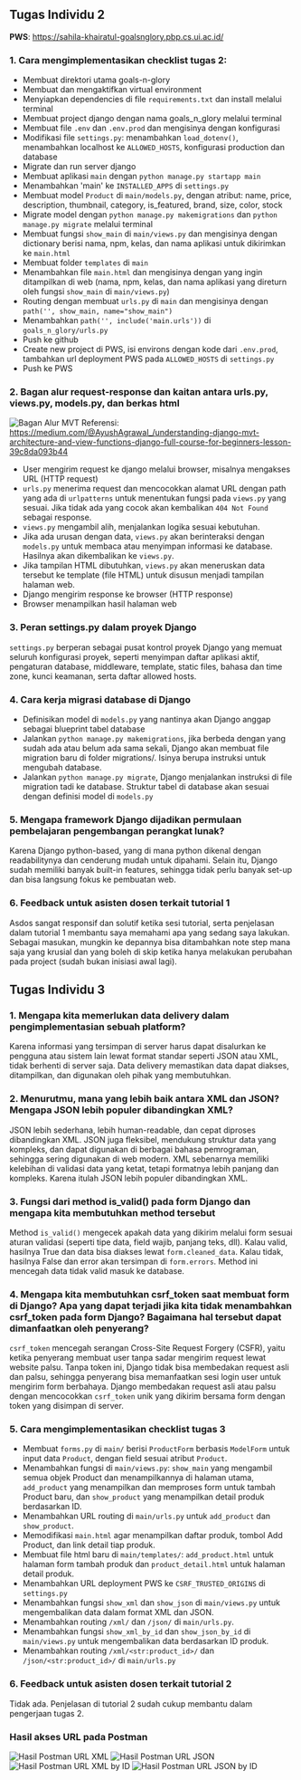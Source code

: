 ## Tugas Individu 2

**PWS**: https://sahila-khairatul-goalsnglory.pbp.cs.ui.ac.id/

### 1. Cara mengimplementasikan checklist tugas 2:
- Membuat direktori utama goals-n-glory
- Membuat dan mengaktifkan virtual environment
- Menyiapkan dependencies di file `requirements.txt` dan install melalui terminal
- Membuat project django dengan nama goals_n_glory melalui terminal
- Membuat file `.env` dan `.env.prod` dan mengisinya dengan konfigurasi
- Modifikasi file `settings.py`: menambahkan `load_dotenv()`, menambahkan localhost ke `ALLOWED_HOSTS`, konfigurasi production dan database
- Migrate dan run server django
- Membuat aplikasi `main` dengan `python manage.py startapp main`
- Menambahkan 'main' ke `INSTALLED_APPS` di `settings.py`
- Membuat model `Product` di `main/models.py`, dengan atribut: name, price, description, thumbnail, category, is_featured, brand, size, color, stock
- Migrate model dengan `python manage.py makemigrations` dan `python manage.py migrate` melalui terminal
- Membuat fungsi `show_main` di `main/views.py` dan mengisinya dengan dictionary berisi nama, npm, kelas, dan nama aplikasi untuk dikirimkan ke `main.html`
- Membuat folder `templates` di `main`
- Menambahkan file `main.html` dan mengisinya dengan yang ingin ditampilkan di web (nama, npm, kelas, dan nama aplikasi yang direturn oleh fungsi `show_main` di `main/views.py`)
- Routing dengan membuat `urls.py` di `main` dan mengisinya dengan `path('', show_main, name="show_main")`
- Menambahkan `path('', include('main.urls'))` di `goals_n_glory/urls.py`
- Push ke github
- Create new project di PWS, isi environs dengan kode dari `.env.prod`, tambahkan url deployment PWS pada `ALLOWED_HOSTS` di `settings.py`
- Push ke PWS

### 2. Bagan alur request-response dan kaitan antara urls.py, views.py, models.py, dan berkas html
![Bagan Alur MVT](readme_images/bagan_MVT.png)
Referensi: https://medium.com/@AyushAgrawal_/understanding-django-mvt-architecture-and-view-functions-django-full-course-for-beginners-lesson-39c8da093b44

- User mengirim request ke django melalui browser, misalnya mengakses URL (HTTP request)
- `urls.py` menerima request dan mencocokkan alamat URL dengan path yang ada di `urlpatterns` untuk menentukan fungsi pada `views.py` yang sesuai. Jika tidak ada yang cocok akan kembalikan `404 Not Found` sebagai response.
- `views.py` mengambil alih, menjalankan logika sesuai kebutuhan.
- Jika ada urusan dengan data, `views.py` akan berinteraksi dengan `models.py` untuk membaca atau menyimpan informasi ke database. Hasilnya akan dikembalikan ke `views.py`.
- Jika tampilan HTML dibutuhkan, `views.py` akan meneruskan data tersebut ke template (file HTML) untuk disusun menjadi tampilan halaman web.
- Django mengirim response ke browser (HTTP response)
- Browser menampilkan hasil halaman web

### 3. Peran settings.py dalam proyek Django
`settings.py` berperan sebagai pusat kontrol proyek Django yang memuat seluruh konfigurasi proyek, seperti menyimpan daftar aplikasi aktif, pengaturan database, middleware, template, static files, bahasa dan time zone, kunci keamanan, serta daftar allowed hosts.

### 4. Cara kerja migrasi database di Django
- Definisikan model di `models.py` yang nantinya akan Django anggap sebagai blueprint tabel database
- Jalankan `python manage.py makemigrations`, jika berbeda dengan yang sudah ada atau belum ada sama sekali, Django akan membuat file migration baru di folder migrations/. Isinya berupa instruksi untuk mengubah database.
- Jalankan `python manage.py migrate`, Django menjalankan instruksi di file migration tadi ke database. Struktur tabel di database akan sesuai dengan definisi model di `models.py`

### 5. Mengapa framework Django dijadikan permulaan pembelajaran pengembangan perangkat lunak?
Karena Django python-based, yang di mana python dikenal dengan readabilitynya dan cenderung mudah untuk dipahami. Selain itu, Django sudah memiliki banyak built-in features, sehingga tidak perlu banyak set-up dan bisa langsung fokus ke pembuatan web.

### 6. Feedback untuk asisten dosen terkait tutorial 1
Asdos sangat responsif dan solutif ketika sesi tutorial, serta penjelasan dalam tutorial 1 membantu saya memahami apa yang sedang saya lakukan. Sebagai masukan, mungkin ke depannya bisa ditambahkan note step mana saja yang krusial dan yang boleh di skip ketika hanya melakukan perubahan pada project (sudah bukan inisiasi awal lagi).


## Tugas Individu 3

### 1. Mengapa kita memerlukan data delivery dalam pengimplementasian sebuah platform?
Karena informasi yang tersimpan di server harus dapat disalurkan ke pengguna atau sistem lain lewat format standar seperti JSON atau XML, tidak berhenti di server saja. Data delivery memastikan data dapat diakses, ditampilkan, dan digunakan oleh pihak yang membutuhkan.

### 2. Menurutmu, mana yang lebih baik antara XML dan JSON? Mengapa JSON lebih populer dibandingkan XML?
JSON lebih sederhana, lebih human-readable, dan cepat diproses dibandingkan XML. JSON juga fleksibel, mendukung struktur data yang kompleks, dan dapat digunakan di berbagai bahasa pemrograman, sehingga sering digunakan di web modern. XML sebenarnya memiliki kelebihan di validasi data yang ketat, tetapi formatnya lebih panjang dan kompleks. Karena itulah JSON lebih populer dibandingkan XML.

### 3. Fungsi dari method is_valid() pada form Django dan mengapa kita membutuhkan method tersebut
Method `is_valid()` mengecek apakah data yang dikirim melalui form sesuai aturan validasi (seperti tipe data, field wajib, panjang teks, dll). Kalau valid, hasilnya True dan data bisa diakses lewat `form.cleaned_data`. Kalau tidak, hasilnya False dan error akan tersimpan di `form.errors`. Method ini mencegah data tidak valid masuk ke database.

### 4. Mengapa kita membutuhkan csrf_token saat membuat form di Django? Apa yang dapat terjadi jika kita tidak menambahkan csrf_token pada form Django? Bagaimana hal tersebut dapat dimanfaatkan oleh penyerang?
`csrf_token` mencegah serangan Cross-Site Request Forgery (CSFR), yaitu ketika penyerang membuat user tanpa sadar mengirim request lewat website palsu. Tanpa token ini, Django tidak bisa membedakan request asli dan palsu, sehingga penyerang bisa memanfaatkan sesi login user untuk mengirim form berbahaya. Django membedakan request asli atau palsu dengan mencocokkan `csrf_token` unik yang dikirim bersama form dengan token yang disimpan di server.

### 5. Cara mengimplementasikan checklist tugas 3
- Membuat `forms.py` di `main/` berisi `ProductForm` berbasis `ModelForm` untuk input data `Product`, dengan field sesuai atribut `Product`.
- Menambahkan fungsi di `main/views.py`: `show_main` yang mengambil semua objek Product dan menampilkannya di halaman utama, `add_product` yang menampilkan dan memproses form untuk tambah Product baru, dan `show_product` yang menampilkan detail produk berdasarkan ID.
- Menambahkan URL routing di `main/urls.py` untuk `add_product` dan `show_product`.
- Memodifikasi `main.html` agar menampilkan daftar produk, tombol Add Product, dan link detail tiap produk.
- Membuat file html baru di `main/templates/`: `add_product.html` untuk halaman form tambah produk dan `product_detail.html` untuk halaman detail produk.
- Menambahkan URL deployment PWS ke `CSRF_TRUSTED_ORIGINS` di `settings.py`
- Menambahkan fungsi `show_xml` dan `show_json` di `main/views.py` untuk mengembalikan data dalam format XML dan JSON.
- Menambahkan routing `/xml/` dan `/json/` di `main/urls.py`.
- Menambahkan fungsi `show_xml_by_id` dan `show_json_by_id` di `main/views.py` untuk mengembalikan data berdasarkan ID produk.
- Menambahkan routing `/xml/<str:product_id>/` dan `/json/<str:product_id>/` di `main/urls.py`

### 6. Feedback untuk asisten dosen terkait tutorial 2
Tidak ada. Penjelasan di tutorial 2 sudah cukup membantu dalam pengerjaan tugas 2.

### Hasil akses URL pada Postman
![Hasil Postman URL XML](readme_images/postman_XML.png)
![Hasil Postman URL JSON](readme_images/postman_JSON.png)
![Hasil Postman URL XML by ID](readme_images/postman_XMLbyID.png)
![Hasil Postman URL JSON by ID](readme_images/postman_JSONbyID.png)